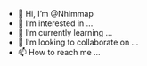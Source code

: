 - 👋 Hi, I’m @Nhimmap
- 👀 I’m interested in ...
- 🌱 I’m currently learning ...
- 💞️ I’m looking to collaborate on ...
- 📫 How to reach me ...

<!---
Nhimmap/Nhimmap is a ✨ special ✨ repository because its `README.md` (this file) appears on your GitHub profile.
You can click the Preview link to take a look at your changes.
--->
